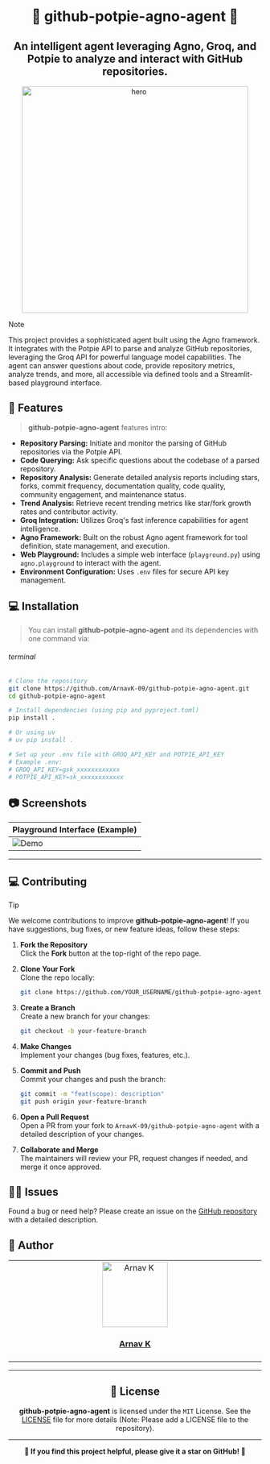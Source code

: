 <h1 align="center">🫚 github-potpie-agno-agent 🫚</h1>
<h2 align="center">An intelligent agent leveraging Agno, Groq, and Potpie to analyze and interact with GitHub repositories.</h2>

<p align="center">
    <img alt="hero" width="450" src="https://emoji-route.deno.dev/svg/🫚" />
</p>

> [!NOTE]
>
> This project provides a sophisticated agent built using the Agno framework. It integrates with the Potpie API to parse and analyze GitHub repositories, leveraging the Groq API for powerful language model capabilities. The agent can answer questions about code, provide repository metrics, analyze trends, and more, all accessible via defined tools and a Streamlit-based playground interface.

## 🌟 Features

> **github-potpie-agno-agent** features intro:

- **Repository Parsing:** Initiate and monitor the parsing of GitHub repositories via the Potpie API.
- **Code Querying:** Ask specific questions about the codebase of a parsed repository.
- **Repository Analysis:** Generate detailed analysis reports including stars, forks, commit frequency, documentation quality, code quality, community engagement, and maintenance status.
- **Trend Analysis:** Retrieve recent trending metrics like star/fork growth rates and contributor activity.
- **Groq Integration:** Utilizes Groq's fast inference capabilities for agent intelligence.
- **Agno Framework:** Built on the robust Agno agent framework for tool definition, state management, and execution.
- **Web Playground:** Includes a simple web interface (`playground.py`) using `agno.playground` to interact with the agent.
- **Environment Configuration:** Uses `.env` files for secure API key management.

## 💻 Installation

> You can install **github-potpie-agno-agent** and its dependencies with one command via:

###### terminal

```bash
# Clone the repository
git clone https://github.com/ArnavK-09/github-potpie-agno-agent.git
cd github-potpie-agno-agent

# Install dependencies (using pip and pyproject.toml)
pip install .

# Or using uv
# uv pip install .

# Set up your .env file with GROQ_API_KEY and POTPIE_API_KEY
# Example .env:
# GROQ_API_KEY=gsk_xxxxxxxxxxxx
# POTPIE_API_KEY=sk_xxxxxxxxxxxx
```

## 📷 Screenshots

| Playground Interface (Example)            |
| ----------------------------------------- |
| ![Demo](https://github.com/ArnavK-09.png) |

---

## 💻 Contributing

> [!TIP]  
> We welcome contributions to improve **github-potpie-agno-agent**! If you have suggestions, bug fixes, or new feature ideas, follow these steps:

1. **Fork the Repository**  
   Click the **Fork** button at the top-right of the repo page.

2. **Clone Your Fork**  
   Clone the repo locally:

   ```bash
   git clone https://github.com/YOUR_USERNAME/github-potpie-agno-agent.git
   ```

3. **Create a Branch**  
   Create a new branch for your changes:

   ```bash
   git checkout -b your-feature-branch
   ```

4. **Make Changes**  
   Implement your changes (bug fixes, features, etc.).

5. **Commit and Push**  
   Commit your changes and push the branch:

   ```bash
   git commit -m "feat(scope): description"
   git push origin your-feature-branch
   ```

6. **Open a Pull Request**  
   Open a PR from your fork to `ArnavK-09/github-potpie-agno-agent` with a detailed description of your changes.

7. **Collaborate and Merge**  
   The maintainers will review your PR, request changes if needed, and merge it once approved.

## 🙋‍♂️ Issues

Found a bug or need help? Please create an issue on the [GitHub repository](https://github.com/ArnavK-09/github-potpie-agno-agent/issues) with a detailed description.

## 👤 Author

<table>
  <tbody>
    <tr>
        <td align="center" valign="top" width="14.28%"><a href="https://github.com/ArnavK-09"><img src="https://github.com/ArnavK-09.png?s=100" width="130px;" alt="Arnav K"/></a><br /><a href="https://github.com/ArnavK-09"><h4><b>Arnav K</b></h4></a></td>
    </tr>
  </tbody>
</table>

---

<h2 align="center">📄 License</h2>

<p align="center">
<strong>github-potpie-agno-agent</strong> is licensed under the <code>MIT</code> License. See the <a href="https://github.com/ArnavK-09/github-potpie-agno-agent/blob/main/LICENSE">LICENSE</a> file for more details (Note: Please add a LICENSE file to the repository).
</p>

---

<p align="center">
    <strong>🌟 If you find this project helpful, please give it a star on GitHub! 🌟</strong>
</p>
